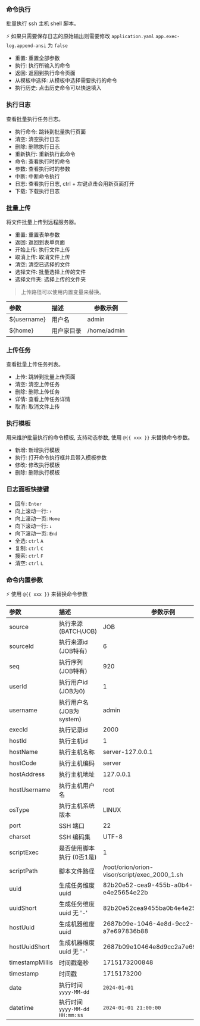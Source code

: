 ### 命令执行

批量执行 ssh 主机 shell 脚本。

⚡ 如果只需要保存日志的原始输出则需要修改 `application.yaml` `app.exec-log.append-ansi` 为 `false`

* 重置: 重置全部参数
* 执行: 执行所输入的命令
* 返回: 返回到执行命令页面
* 从模板中选择: 从模板中选择需要执行的命令
* 执行历史: 点击历史命令可以快速填入

### 执行日志

查看批量执行任务日志。

* 执行命令: 跳转到批量执行页面
* 清空: 清空执行日志
* 删除: 删除执行日志
* 重新执行: 重新执行此命令
* 命令: 查看执行时的命令
* 参数: 查看执行时的参数
* 中断: 中断命令执行
* 日志: 查看执行日志, ctrl + 左键点击会用新页面打开
* 下载: 下载执行日志

### 批量上传

将文件批量上传到远程服务器。

* 重置: 重置表单参数
* 返回: 返回到表单页面
* 开始上传: 执行文件上传
* 取消上传: 取消文件上传
* 清空: 清空已选择的文件
* 选择文件: 批量选择上传的文件
* 选择文件夹: 选择上传的文件夹

> 上传路径可以使用内置变量来替换。

| 参数          | 描述    | 参数示例        |
|:------------|:------|-------------|
| ${username} | 用户名   | admin       |
| ${home}     | 用户家目录 | /home/admin |

### 上传任务

查看批量上传任务列表。

* 上传: 跳转到批量上传页面
* 清空: 清空上传任务
* 删除: 删除上传任务
* 详情: 查看上传任务详情
* 取消: 取消文件上传

### 执行模板

用来维护批量执行的命令模板, 支持动态参数, 使用 `@{{ xxx }}` 来替换命令参数。

* 新增: 新增执行模板
* 执行: 打开命令执行框并且带入模板参数
* 修改: 修改执行模板
* 删除: 删除执行模板

### 日志面板快捷键

* 回车: `Enter`
* 向上滚动一行: `↑`
* 向上滚动一页: `Home`
* 向下滚动一行: `↓`
* 向下滚动一页: `End`
* 全选: `ctrl` `A`
* 复制: `ctrl` `C`
* 搜索: `ctrl` `F`
* 清空: `ctrl` `L`

### 命令内置参数

⚡ 使用 `@{{ xxx }}` 来替换命令参数

| 参数              | 描述                         | 参数示例                                          |
|:----------------|:---------------------------|-----------------------------------------------|
| source          | 执行来源 (BATCH/JOB)           | JOB                                           |
| sourceId        | 执行来源id (JOB特有)             | 6                                             |
| seq             | 执行序列 (JOB特有)               | 920                                           |
| userId          | 执行用户id (JOB为0)             | 1                                             |
| username        | 执行用户名 (JOB为system)         | admin                                         |
| execId          | 执行记录id                     | 2000                                          |
| hostId          | 执行主机id                     | 1                                             | 
| hostName        | 执行主机名称                     | server-127.0.0.1                              |
| hostCode        | 执行主机编码                     | server                                        |
| hostAddress     | 执行主机地址                     | 127.0.0.1                                     |
| hostUsername    | 执行主机用户名                    | root                                          |
| osType          | 执行主机系统版本                   | LINUX                                         |
| port            | SSH 端口                     | 22                                            |
| charset         | SSH 编码集                    | UTF-8                                         |
| scriptExec      | 是否使用脚本执行 (0否1是)            | 1                                             |
| scriptPath      | 脚本文件路径                     | /root/orion/orion-visor/script/exec_2000_1.sh |
| uuid            | 生成任务维度 uuid                | 82b20e52-cea9-455b-a0b4-e4e25654e22b          |
| uuidShort       | 生成任务维度 uuid 无 '-'          | 82b20e52cea9455ba0b4e4e25654e22b              |
| hostUuid        | 生成机器维度 uuid                | 2687b09e-1046-4e8d-9cc2-a7e697836b88          |
| hostUuidShort   | 生成机器维度 uuid 无 '-'          | 2687b09e10464e8d9cc2a7e697836b88              |
| timestampMillis | 时间戳毫秒                      | 1715173200848                                 |
| timestamp       | 时间戳                        | 1715173200                                    |
| date            | 执行时间 `yyyy-MM-dd`          | `2024-01-01`                                  |
| datetime        | 执行时间 `yyyy-MM-dd HH:mm:ss` | `2024-01-01 21:00:00`                         |
